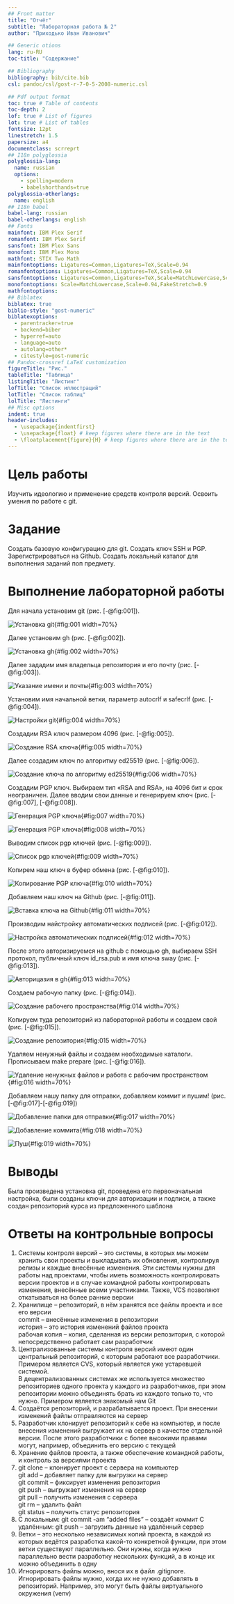 ```yaml
---
## Front matter
title: "Отчёт"
subtitle: "Лабораторная работа № 2"
author: "Приходько Иван Иванович"

## Generic otions
lang: ru-RU
toc-title: "Содержание"

## Bibliography
bibliography: bib/cite.bib
csl: pandoc/csl/gost-r-7-0-5-2008-numeric.csl

## Pdf output format
toc: true # Table of contents
toc-depth: 2
lof: true # List of figures
lot: true # List of tables
fontsize: 12pt
linestretch: 1.5
papersize: a4
documentclass: scrreprt
## I18n polyglossia
polyglossia-lang:
  name: russian
  options:
	- spelling=modern
	- babelshorthands=true
polyglossia-otherlangs:
  name: english
## I18n babel
babel-lang: russian
babel-otherlangs: english
## Fonts
mainfont: IBM Plex Serif
romanfont: IBM Plex Serif
sansfont: IBM Plex Sans
monofont: IBM Plex Mono
mathfont: STIX Two Math
mainfontoptions: Ligatures=Common,Ligatures=TeX,Scale=0.94
romanfontoptions: Ligatures=Common,Ligatures=TeX,Scale=0.94
sansfontoptions: Ligatures=Common,Ligatures=TeX,Scale=MatchLowercase,Scale=0.94
monofontoptions: Scale=MatchLowercase,Scale=0.94,FakeStretch=0.9
mathfontoptions:
## Biblatex
biblatex: true
biblio-style: "gost-numeric"
biblatexoptions:
  - parentracker=true
  - backend=biber
  - hyperref=auto
  - language=auto
  - autolang=other*
  - citestyle=gost-numeric
## Pandoc-crossref LaTeX customization
figureTitle: "Рис."
tableTitle: "Таблица"
listingTitle: "Листинг"
lofTitle: "Список иллюстраций"
lotTitle: "Список таблиц"
lolTitle: "Листинги"
## Misc options
indent: true
header-includes:
  - \usepackage{indentfirst}
  - \usepackage{float} # keep figures where there are in the text
  - \floatplacement{figure}{H} # keep figures where there are in the text
---
```


# Цель работы

Изучить идеологию и применение средств контроля версий. Освоить умения по работе с git.

# Задание

Создать базовую конфигурацию для git.
Создать ключ SSH и PGP.
Зарегистрироваться на Github.
Создать локальный каталог для выполнения заданий поп предмету.


# Выполнение лабораторной работы

Для начала установим git (рис. [-@fig:001]).

![Установка git](image/1.PNG){#fig:001 width=70%}

Далее установим gh (рис. [-@fig:002]).

![Установка gh](image/2.PNG){#fig:002 width=70%}

Далее зададим имя владельца репозитория и его почту (рис. [-@fig:003]).

![Указание имени и почты](image/3.PNG){#fig:003 width=70%}

Установим имя начальной ветки, параметр autocrlf и safecrlf (рис. [-@fig:004]).

![Настройки git](image/4.PNG){#fig:004 width=70%}

Создадим RSA ключ размером 4096 (рис. [-@fig:005]).

![Создание RSA ключа](image/5.PNG){#fig:005 width=70%}

Далее создадим ключ по алгоритму ed25519 (рис. [-@fig:006]).

![Создание ключа по алгоритму ed25519](image/6.PNG){#fig:006 width=70%}

Создадим PGP ключ. Выбираем тип «RSA and RSA», на 4096 бит и срок неограничен. Далее вводим свои данные и генерируем ключ (рис. [-@fig:007], [-@fig:008]).

![Генерация PGP ключа](image/7.PNG){#fig:007 width=70%}

![Генерация PGP ключа](image/8.PNG){#fig:008 width=70%}

Выводим список pgp ключей (рис. [-@fig:009]).

![Список pgp ключей](image/9.PNG){#fig:009 width=70%}

Копирем наш ключ в буфер обмена (рис. [-@fig:010]).

![Копирование PGP ключа](image/10.PNG){#fig:010 width=70%}

Добавляем наш ключ на Github (рис. [-@fig:011]).

![Вставка ключа на Github](image/11.PNG){#fig:011 width=70%}

Производим найстройку автоматических подписей (рис. [-@fig:012]).

![Настройка автоматических подписей](image/12.PNG){#fig:012 width=70%}

После этого авторизируемся на github с помощью gh, выбираем SSH протокол, публичный ключ id_rsa.pub и имя ключа sway (рис. [-@fig:013]).

![Авторицазия в gh](image/13.PNG){#fig:013 width=70%}

Создаем рабочую папку (рис. [-@fig:014]).

![Создание рабочего пространства](image/14.PNG){#fig:014 width=70%}

Копируем туда репозиторий из лабораторной работы и создаем свой (рис. [-@fig:015]).

![Создание репозитория](image/15.PNG){#fig:015 width=70%}

Удаляем ненужный файлы и создаем необходимые каталоги. Прописываем make prepare (рис. [-@fig:016]).

![Удаление ненужных файлов и работа с рабочим пространством](image/16.PNG){#fig:016 width=70%}

Добавляем нашу папку для отправки, добавляем коммит и пушим! (рис. [-@fig:017]-[-@fig:019])

![Добавление папки для отправки](image/17.PNG){#fig:017 width=70%}

![Добавление коммита](image/18.PNG){#fig:018 width=70%}

![Пуш](image/19.PNG){#fig:019 width=70%}

# Выводы

Была произведена установка git, проведена его первоначальная настройка, были созданы ключи для авторизации и подписи, а также создан репозиторий курса из предложенного шаблона

# Ответы на контрольные вопросы

1. Системы контроля версий – это системы, в которых мы можем хранить свои проекты и выкладывать их обновления, контролируя релизы и каждые внесённые изменения. Эти системы нужны для работы над проектами, чтобы иметь возможность контролировать версии проектов и в случае командной работы контролировать изменения, внесённые всеми участниками. Также, VCS позволяют откатываться на более ранние версии
2. Хранилище – репозиторий, в нём хранятся все файлы проекта и все его версии  
commit – внесённые изменения в репозитории  
история – это история изменений файлов проекта  
рабочая копия – копия, сделанная из версии репозитория, с которой непосредственно работает сам разработчик
3. Централизованные системы контроля версий имеют один центральный репозиторий, с которым работают все разработчики. Примером является CVS, который является уже устаревшей системой.   
В децентрализованных системах же используется множество репозиториев одного проекта у каждого из разработчиков, при этом репозитории можно объединять брать из каждого только то, что нужно. Примером является знакомый нам Git
4. Создаётся репозиторий, и разрабатывается проект. При внесении изменений файлы отправляются на сервер
5. Разработчик клонирует репозиторий к себе на компьютер, и после внесения изменений выгружает их на сервер в качестве отдельной версии. После этого разработчики с более высокими правами могут, например, объединить его версию с текущей
6. Хранение файлов проекта, а также обеспечение командной работы, и контроль за версиями проекта
7. git clone – клонирует проект с сервера на компьютер  
git add – добавляет папку для выгрузки на сервер  
git commit – фиксирует изменения репозитория  
git push – выгружает изменения на сервер  
git pull – получить изменения с сервера  
git rm – удалить файл  
git status – получить статус репозитория
8. С локальным: git commit -am “added files” – создаёт коммит
С удалённым: git push – загрузить данные на удалённый сервер
9. Ветки – это несколько независимых копий проекта, в каждой из которых ведётся разработка какой-то конкретной функции, при этом ветки существуют параллельно. Они нужны, когда нужно параллельно вести разработку нескольких функций, а в конце их можно объединить в одну
10. Игнорировать файлы можно, внося их в файл .gitignore. Игнорировать файлы нужно, когда их не нужно добавлять в репозиторий. Например, это могут быть файлы виртуального окружения (venv)
